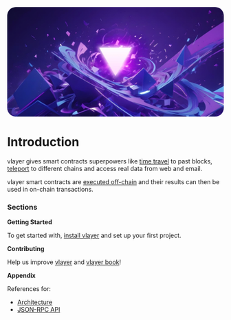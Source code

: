 <img src="images/cover.jpg" style="border-radius: 20px" alt="Trustless verifiable data infrastructure powered by zero-knowledge proofs">

# Introduction

vlayer gives smart contracts superpowers like [time travel](/features/time-travel.html) to past blocks, [teleport](/features/teleport.html) to different chains and access real data from web and email.

vlayer smart contracts are [executed off-chain](/getting-started/how-it-works.html) and their results can then be used in on-chain transactions.

### Sections

**Getting Started**

To get started with, [install vlayer]((./getting-started/installation.md)) and set up your first project.

**Contributing**

Help us improve [vlayer](./contributing/vlayer.md) and [vlayer book](./contributing/book.md)!

**Appendix**

References for:
- [Architecture](./appendix/architecture.md)
- [JSON-RPC API](./appendix/api.md)


